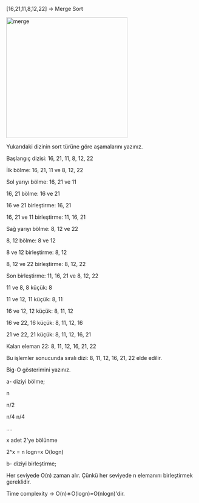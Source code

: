 [16,21,11,8,12,22] -> Merge Sort

<img width="319" alt="merge" src="https://github.com/user-attachments/assets/18a00de8-d167-47ff-8b6b-6359a7a59603">


Yukarıdaki dizinin sort türüne göre aşamalarını yazınız.

Başlangıç dizisi: 16, 21, 11, 8, 12, 22

İlk bölme: 16, 21, 11 ve 8, 12, 22

Sol yarıyı bölme: 16, 21 ve 11

16, 21 bölme: 16 ve 21

16 ve 21 birleştirme: 16, 21

16, 21 ve 11 birleştirme: 11, 16, 21

Sağ yarıyı bölme: 8, 12 ve 22

8, 12 bölme: 8 ve 12

8 ve 12 birleştirme: 8, 12

8, 12 ve 22 birleştirme: 8, 12, 22

Son birleştirme: 11, 16, 21 ve 8, 12, 22

11 ve 8, 8 küçük: 8

11 ve 12, 11 küçük: 8, 11

16 ve 12, 12 küçük: 8, 11, 12

16 ve 22, 16 küçük: 8, 11, 12, 16

21 ve 22, 21 küçük: 8, 11, 12, 16, 21

Kalan eleman 22: 8, 11, 12, 16, 21, 22

Bu işlemler sonucunda sıralı dizi: 8, 11, 12, 16, 21, 22 elde edilir.

 
Big-O gösterimini yazınız.

a- diziyi bölme;

n

n/2

n/4    n/4

....

x adet 2'ye bölünme

2^x = n
logn=x
O(logn)

b- diziyi birleştirme;

Her seviyede O(n) zaman alır. Çünkü her seviyede n elemanını birleştirmek gereklidir.

Time complexity -> O(n)∗O(logn)=O(nlogn)'dir.
